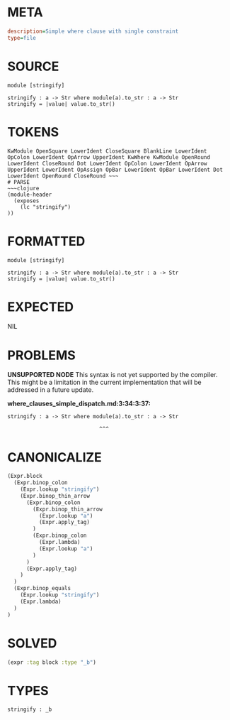 # META
~~~ini
description=Simple where clause with single constraint
type=file
~~~
# SOURCE
~~~roc
module [stringify]

stringify : a -> Str where module(a).to_str : a -> Str
stringify = |value| value.to_str()
~~~
# TOKENS
~~~text
KwModule OpenSquare LowerIdent CloseSquare BlankLine LowerIdent OpColon LowerIdent OpArrow UpperIdent KwWhere KwModule OpenRound LowerIdent CloseRound Dot LowerIdent OpColon LowerIdent OpArrow UpperIdent LowerIdent OpAssign OpBar LowerIdent OpBar LowerIdent Dot LowerIdent OpenRound CloseRound ~~~
# PARSE
~~~clojure
(module-header
  (exposes
    (lc "stringify")
))
~~~
# FORMATTED
~~~roc
module [stringify]

stringify : a -> Str where module(a).to_str : a -> Str
stringify = |value| value.to_str()
~~~
# EXPECTED
NIL
# PROBLEMS
**UNSUPPORTED NODE**
This syntax is not yet supported by the compiler.
This might be a limitation in the current implementation that will be addressed in a future update.

**where_clauses_simple_dispatch.md:3:34:3:37:**
```roc
stringify : a -> Str where module(a).to_str : a -> Str
```
                                 ^^^


# CANONICALIZE
~~~clojure
(Expr.block
  (Expr.binop_colon
    (Expr.lookup "stringify")
    (Expr.binop_thin_arrow
      (Expr.binop_colon
        (Expr.binop_thin_arrow
          (Expr.lookup "a")
          (Expr.apply_tag)
        )
        (Expr.binop_colon
          (Expr.lambda)
          (Expr.lookup "a")
        )
      )
      (Expr.apply_tag)
    )
  )
  (Expr.binop_equals
    (Expr.lookup "stringify")
    (Expr.lambda)
  )
)
~~~
# SOLVED
~~~clojure
(expr :tag block :type "_b")
~~~
# TYPES
~~~roc
stringify : _b
~~~
